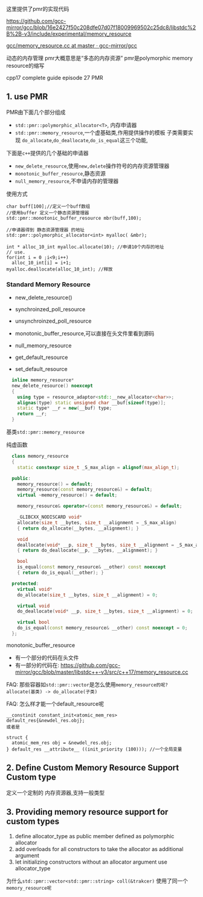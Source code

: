 这里提供了pmr的实现代码

https://github.com/gcc-mirror/gcc/blob/16e2427f50c208dfe07d07f18009969502c25dc8/libstdc%2B%2B-v3/include/experimental/memory_resource

[gcc/memory\_resource.cc at master · gcc-mirror/gcc](https://github.com/gcc-mirror/gcc/blob/master/libstdc%2B%2B-v3/src/c%2B%2B17/memory_resource.cc)

动态的内存管理
pmr大概意思是“多态的内存资源”
pmr是polymorphic memory resource的缩写

cpp17 complete guide episode 27 PMR


## 1. use PMR

PMR由下面几个部分组成


- `std::pmr::polymorphic_allocator<T>`, 内存申请器
- `std::pmr::memory_resource`,一个虚基础类,作用提供操作的模板
  子类需要实现 `do_allocate`,`do_deallocate`,`do_is_equal`这三个功能,

下面是`c++`提供的几个基础的申请器

- `new_delete_resource`,使用`new,delete`操作符号的内存资源管理器
- `monotonic_buffer_resource`,静态资源
- `null_memory_resource`,不申请内存的管理器


使用方式

```plaintext
char buff[100];//定义一个buff数组
//使用buffer 定义一个静态资源管理器
std::pmr::monotonic_buffer_resource mbr(buff,100);

//申请器得到 静态资源管理器 的地址
std::pmr::polymorphic_allocator<int> myalloc( &mbr);

int * alloc_10_int myalloc.allocate(10); //申请10个内存的地址
// use.
for(int i = 0 ;i<9;i++)
  alloc_10_int[i] = i+1;
myalloc.deallocate(alloc_10_int); //释放
```

### Standard Memory Resource

- new_delete_resource()
- synchroinzed_poll_resource
- unsynchroinzed_poll_resource
- monotonic_buffer_resource,可以直接在头文件里看到源码
- null_memory_resource

- get_default_resource
- set_default_resource

```cpp
  inline memory_resource*
  new_delete_resource() noexcept
  {
    using type = resource_adaptor<std::__new_allocator<char>>;
    alignas(type) static unsigned char __buf[sizeof(type)];
    static type* __r = new(__buf) type;
    return __r;
  }
```


基类`std::pmr::memory_resource`

纯虚函数
```cpp
  class memory_resource
  {
    static constexpr size_t _S_max_align = alignof(max_align_t);

  public:
    memory_resource() = default;
    memory_resource(const memory_resource&) = default;
    virtual ~memory_resource() = default;

    memory_resource& operator=(const memory_resource&) = default;

    _GLIBCXX_NODISCARD void*
    allocate(size_t __bytes, size_t __alignment = _S_max_align)
    { return do_allocate(__bytes, __alignment); }

    void
    deallocate(void* __p, size_t __bytes, size_t __alignment = _S_max_align)
    { return do_deallocate(__p, __bytes, __alignment); }

    bool
    is_equal(const memory_resource& __other) const noexcept
    { return do_is_equal(__other); }

  protected:
    virtual void*
    do_allocate(size_t __bytes, size_t __alignment) = 0;

    virtual void
    do_deallocate(void* __p, size_t __bytes, size_t __alignment) = 0;

    virtual bool
    do_is_equal(const memory_resource& __other) const noexcept = 0;
  };
```

monotonic_buffer_resource
- 有一个部分的代码在头文件
- 有一部分的代码在: https://github.com/gcc-mirror/gcc/blob/master/libstdc++-v3/src/c++17/memory_resource.cc

FAQ: 那些容器如`std::pmr::vector`是怎么使用`memory_resource的呢?`
`allocate(基类) -> do_allocate(子类)`

FAQ: 怎么样才能一个default_resource呢

```
__constinit constant_init<atomic_mem_res> default_res{&newdel_res.obj};
或者是

struct {
  atomic_mem_res obj = &newdel_res.obj;
} default_res __attribute__ ((init_priority (100))); //一个全局变量

```

## 2. Define Custom Memory Resource Support Custom type

定义一个定制的 内存资源器,支持一般类型

## 3. Providing memory resource support for custom types

1. define allocator_type as public member defined as polymorphic allocator
2. add overloads for all constructors to take the allocator as additional argument
3. let initializing constructors without an allocator argument use allocator_type

为什么`std::pmr::vector<std::pmr::string> coll(&trakcer)`
使用了同一个`memory_resource呢`
